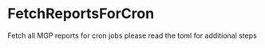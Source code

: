 # FetchReportsForCron
Fetch all MGP reports for cron jobs
please read the toml for additional steps
